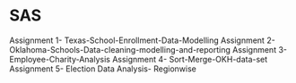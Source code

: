 # SAS

Assignment 1- Texas-School-Enrollment-Data-Modelling
Assignment 2- Oklahoma-Schools-Data-cleaning-modelling-and-reporting
Assignment 3- Employee-Charity-Analysis
Assignment 4- Sort-Merge-OKH-data-set
Assignment 5- Election Data Analysis- Regionwise
